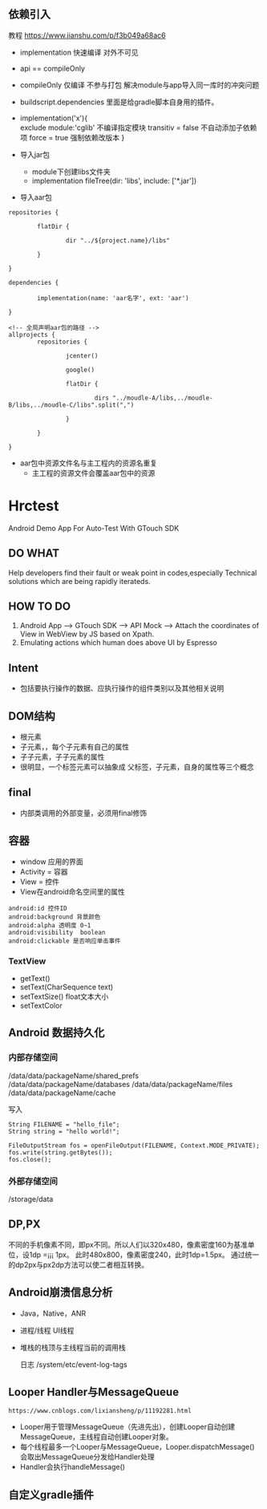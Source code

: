 ## 依赖引入
教程 https://www.jianshu.com/p/f3b049a68ac6

- implementation 快速编译 对外不可见
- api == compileOnly
- compileOnly 仅编译 不参与打包 解决module与app导入同一库时的冲突问题
- buildscript.dependencies 里面是给gradle脚本自身用的插件。
- implementation('x'){  
     exclude module:'cglib' 不编译指定模块
     transitiv = false 不自动添加子依赖项
     force = true 强制依赖改版本
}

-  导入jar包
   - module下创建libs文件夹
   - implementation fileTree(dir: 'libs', include: ['*.jar'])

- 导入aar包
```
repositories {   

        flatDir {       

                dir "../${project.name}/libs"   

        }

}

dependencies {    

        implementation(name: 'aar名字', ext: 'aar') 

}

<!-- 全局声明aar包的路径 -->
allprojects {   
        repositories {       

                jcenter()       

                google()       

                flatDir {           

                        dirs "../moudle-A/libs,../moudle-B/libs,../moudle-C/libs".split(",")       

                }   

        }

}
```


- aar包中资源文件名与主工程内的资源名重复
  - 主工程的资源文件会覆盖aar包中的资源



# Hrctest
Android Demo App For Auto-Test With GTouch SDK

## DO WHAT
Help developers find their fault or weak point in codes,especially Technical solutions which are being rapidly iterateds.

## HOW TO DO
1. Android App --> GTouch SDK --> API Mock --> Attach the coordinates of View in WebView by JS based on Xpath. 
2. Emulating actions which human does above UI by Espresso 

## Intent
- 包括要执行操作的数据、应执行操作的组件类别以及其他相关说明


## DOM结构

- 根元素
- 子元素，，每个子元素有自己的属性
- 子子元素，子子元素的属性
- 很明显，一个标签元素可以抽象成 父标签，子元素，自身的属性等三个概念

## final
- 内部类调用的外部变量，必须用final修饰

## 容器

- window 应用的界面
- Activity = 容器
- View = 控件 
- View在android命名空间里的属性
```
android:id 控件ID
android:background 背景颜色
android:alpha 透明度 0~1 
android:visibility  boolean
android:clickable 是否响应单击事件

```

### TextView
- getText()
- setText(CharSequence text)
- setTextSize() float文本大小
- setTextColor


## Android 数据持久化
### 内部存储空间
/data/data/packageName/shared_prefs
/data/data/packageName/databases
/data/data/packageName/files
/data/data/packageName/cache

写入
```
String FILENAME = "hello_file";
String string = "hello world!";

FileOutputStream fos = openFileOutput(FILENAME, Context.MODE_PRIVATE);
fos.write(string.getBytes());
fos.close();
```
### 外部存储空间
/storage/data

## DP,PX
不同的手机像素不同，即px不同。所以人们以320x480，像素密度160为基准单位，设1dp =¡¡¡ 1px。
此时480x800，像素密度240，此时1dp=1.5px。
通过统一的dp2px与px2dp方法可以使二者相互转换。


## Android崩溃信息分析
- Java，Native，ANR
- 进程/线程 UI线程
- 堆栈的栈顶与主线程当前的调用栈

    日志
/system/etc/event-log-tags


## Looper Handler与MessageQueue
`https://www.cnblogs.com/lixiansheng/p/11192281.html`
- Looper用于管理MessageQueue（先进先出），创建Looper自动创建MessageQueue，主线程自动创建Looper对象。
- 每个线程最多一个Looper与MessageQueue，Looper.dispatchMessage()会取出MessageQueue分发给Handler处理
- Handler会执行handleMessage()

## 自定义gradle插件
